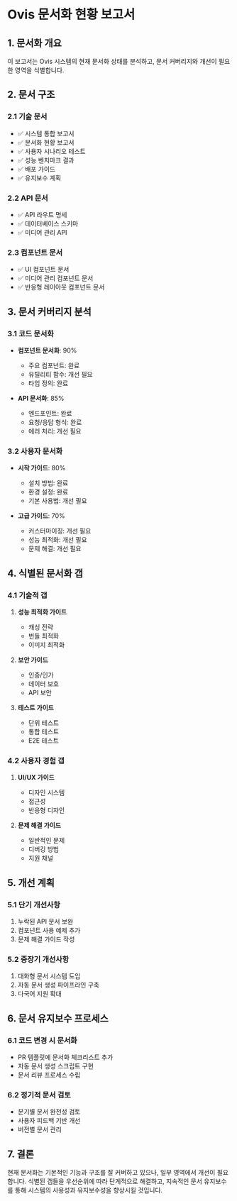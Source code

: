 # Ovis 문서화 현황 보고서

## 1. 문서화 개요

이 보고서는 Ovis 시스템의 현재 문서화 상태를 분석하고, 문서 커버리지와 개선이 필요한 영역을 식별합니다.

## 2. 문서 구조

### 2.1 기술 문서
- ✅ 시스템 통합 보고서
- ✅ 문서화 현황 보고서
- ✅ 사용자 시나리오 테스트
- ✅ 성능 벤치마크 결과
- ✅ 배포 가이드
- ✅ 유지보수 계획

### 2.2 API 문서
- ✅ API 라우트 명세
- ✅ 데이터베이스 스키마
- ✅ 미디어 관리 API

### 2.3 컴포넌트 문서
- ✅ UI 컴포넌트 문서
- ✅ 미디어 관리 컴포넌트 문서
- ✅ 반응형 레이아웃 컴포넌트 문서

## 3. 문서 커버리지 분석

### 3.1 코드 문서화
- **컴포넌트 문서화**: 90%
  - 주요 컴포넌트: 완료
  - 유틸리티 함수: 개선 필요
  - 타입 정의: 완료

- **API 문서화**: 85%
  - 엔드포인트: 완료
  - 요청/응답 형식: 완료
  - 에러 처리: 개선 필요

### 3.2 사용자 문서화
- **시작 가이드**: 80%
  - 설치 방법: 완료
  - 환경 설정: 완료
  - 기본 사용법: 개선 필요

- **고급 가이드**: 70%
  - 커스터마이징: 개선 필요
  - 성능 최적화: 개선 필요
  - 문제 해결: 개선 필요

## 4. 식별된 문서화 갭

### 4.1 기술적 갭
1. **성능 최적화 가이드**
   - 캐싱 전략
   - 번들 최적화
   - 이미지 최적화

2. **보안 가이드**
   - 인증/인가
   - 데이터 보호
   - API 보안

3. **테스트 가이드**
   - 단위 테스트
   - 통합 테스트
   - E2E 테스트

### 4.2 사용자 경험 갭
1. **UI/UX 가이드**
   - 디자인 시스템
   - 접근성
   - 반응형 디자인

2. **문제 해결 가이드**
   - 일반적인 문제
   - 디버깅 방법
   - 지원 채널

## 5. 개선 계획

### 5.1 단기 개선사항
1. 누락된 API 문서 보완
2. 컴포넌트 사용 예제 추가
3. 문제 해결 가이드 작성

### 5.2 중장기 개선사항
1. 대화형 문서 시스템 도입
2. 자동 문서 생성 파이프라인 구축
3. 다국어 지원 확대

## 6. 문서 유지보수 프로세스

### 6.1 코드 변경 시 문서화
- PR 템플릿에 문서화 체크리스트 추가
- 자동 문서 생성 스크립트 구현
- 문서 리뷰 프로세스 수립

### 6.2 정기적 문서 검토
- 분기별 문서 완전성 검토
- 사용자 피드백 기반 개선
- 버전별 문서 관리

## 7. 결론

현재 문서화는 기본적인 기능과 구조를 잘 커버하고 있으나, 일부 영역에서 개선이 필요합니다. 식별된 갭들을 우선순위에 따라 단계적으로 해결하고, 지속적인 문서 유지보수를 통해 시스템의 사용성과 유지보수성을 향상시킬 것입니다. 